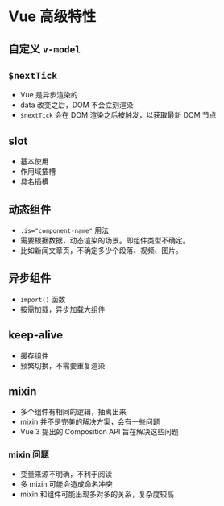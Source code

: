 # Vue 高级特性

## 自定义 `v-model`

## `$nextTick`

- Vue 是异步渲染的
- data 改变之后，DOM 不会立刻渲染
- `$nextTick` 会在 DOM 渲染之后被触发，以获取最新 DOM 节点

## slot

- 基本使用
- 作用域插槽
- 具名插槽

## 动态组件

- `:is="component-name"` 用法
- 需要根据数据，动态渲染的场景。即组件类型不确定。
- 比如新闻文章页，不确定多少个段落、视频、图片。

## 异步组件

- `import()` 函数
- 按需加载，异步加载大组件

## keep-alive

- 缓存组件
- 频繁切换，不需要重复渲染

## mixin

- 多个组件有相同的逻辑，抽离出来
- mixin 并不是完美的解决方案，会有一些问题
- Vue 3 提出的 Composition API 旨在解决这些问题

### mixin 问题

- 变量来源不明确，不利于阅读
- 多 mixin 可能会造成命名冲突
- mixin 和组件可能出现多对多的关系，复杂度较高